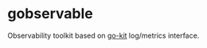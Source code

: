 # gobservable
Observability toolkit based on [go-kit](https://github.com/go-kit/kit) log/metrics interface.
